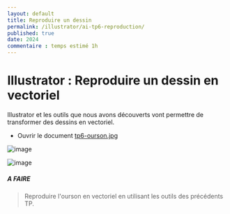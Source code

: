 ```yaml
---
layout: default
title: Reproduire un dessin
permalink: /illustrator/ai-tp6-reproduction/
published: true
date: 2024
commentaire : temps estimé 1h
---
```


# Illustrator : Reproduire un dessin en vectoriel

Illustrator et les outils que nous avons découverts vont permettre de transformer des dessins en vectoriel.

- Ouvrir le document  [tp6-ourson.jpg](../tp6-ourson.jpg)
  
![image](https://github.com/user-attachments/assets/85bf88a6-8d8d-478f-bee0-eec99fe35741)

![image](https://github.com/user-attachments/assets/025e425d-26be-45b7-8819-8f74125632a6)

##### A FAIRE
> Reproduire l'ourson en vectoriel en utilisant les outils des précédents TP.
